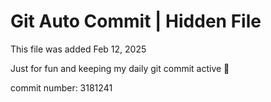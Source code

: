 # Git Auto Commit | Hidden File

This file was added Feb 12, 2025

Just for fun and keeping my daily git commit active 🤪

commit number: 3181241
